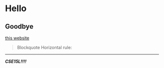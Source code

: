 # Hello
## Goodbye
[this website](https://lemniskater.github.io/cse15l-lab-reports/)
> Blockquote
Horizontal rule:
---
***CSE15L!!!!***

